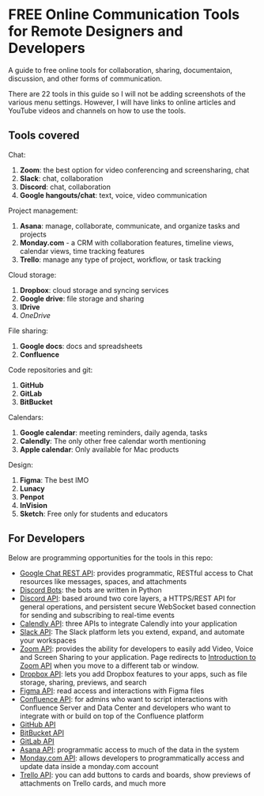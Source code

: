 # FREE Online Communication Tools for Remote Designers and Developers

A guide to free online tools for collaboration, sharing, documentaion, discussion, and other forms of communication.

There are 22 tools in this guide so I will not be adding screenshots of the various menu settings. However, I will have links to online articles and YouTube videos and channels on how to use the tools.

## Tools covered

Chat:

1. **Zoom**: the best option for video conferencing and screensharing, chat
1. **Slack**: chat, collaboration
1. **Discord**: chat, collaboration
1. **Google hangouts/chat**: text, voice, video communication

Project management:

1. **Asana**: manage, collaborate, communicate, and organize tasks and projects
1. **Monday.com** - a CRM with collaboration features, timeline views, calendar views, time tracking features
1. **Trello**: manage any type of project, workflow, or task tracking

Cloud storage:

1. **Dropbox**: cloud storage and syncing services
1. **Google drive**: file storage and sharing
1. **IDrive**
1. _OneDrive_

File sharing:

1. **Google docs**: docs and spreadsheets
1. **Confluence**

Code repositories and git:

1. **GitHub**
1. **GitLab**
1. **BitBucket**

Calendars:

1. **Google calendar**: meeting reminders, daily agenda, tasks
1. **Calendly**: The only other free calendar worth mentioning
1. **Apple calendar**: Only available for Mac products

Design:

1. **Figma**: The best IMO
1. **Lunacy**
1. **Penpot**
1. **InVision**
1. **Sketch**: Free only for students and educators

## For Developers

Below are programming opportunities for the tools in this repo:

- [Google Chat REST API](https://developers.google.com/chat/api/guides/rest-api): provides programmatic, RESTful access to Chat resources like messages, spaces, and attachments
- [Discord Bots](https://discord.com/developers/docs/intro): the bots are written in Python
- [Discord API](https://discord.com/developers/docs/reference): based around two core layers, a HTTPS/REST API for general operations, and persistent secure WebSocket based connection for sending and subscribing to real-time events
- [Calendly API](https://developer.calendly.com/getting-started): three APIs to integrate Calendly into your application
- [Slack API](https://api.slack.com/methods): The Slack platform lets you extend, expand, and automate your workspaces
- [Zoom API](https://zoom.github.io/api/): provides the ability for developers to easily add Video, Voice and Screen Sharing to your application. Page redirects to [Introduction to Zoom API](https://marketplace.zoom.us/docs/api-reference/introduction/) when you move to a different tab or window.
- [Dropbox API](): lets you add Dropbox features to your apps, such as file storage, sharing, previews, and search
- [Figma API](https://www.figma.com/developers/api): read access and interactions with Figma files
- [Confluence API](https://developer.atlassian.com/server/confluence/confluence-server-rest-api/): for admins who want to script interactions with Confluence Server and Data Center and developers who want to integrate with or build on top of the Confluence platform
- [GitHub API](https://docs.github.com/en/rest)
- [BitBucket API](https://developer.atlassian.com/cloud/bitbucket/rest/intro/)
- [GitLab API](https://docs.gitlab.com/ee/api/)
- [Asana API](https://developers.asana.com/docs): programmatic access to much of the data in the system
- [Monday.com API](https://developer.monday.com/api-reference/docs): allows developers to programmatically access and update data inside a monday.com account
- [Trello API](https://developer.atlassian.com/cloud/trello/): you can add buttons to cards and boards, show previews of attachments on Trello cards, and much more
